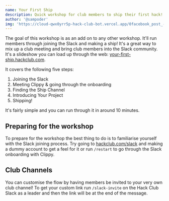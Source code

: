 ```yaml
---
name: Your First Ship
description: Quick workshop for club members to ship their first hack!
author: '@sampoder'
img: 'https://cloud-qwx0yrr5p-hack-club-bot.vercel.app/0facebook_post_-_1.png'
---
```


The goal of this workshop is as an add on to any other workshop. It'll run members through joining the Slack and making a ship! It's a great way to mix up a club meeting and bring club members into the Slack community. It's a slideshow you can load up through the web: [your-first-ship.hackclub.com](https://your-first-ship.hackclub.com). 

It covers the following five steps:

1. Joining the Slack
2. Meeting Clippy & going through the onboarding
3. Finding the Ship Channel
4. Introducing Your Project
5. Shipping!

It's fairly simple and you can run through it in around 10 minutes.

## Preparing for the workshop

To prepare for the workshop the best thing to do is to familiarise yourself with the Slack joining process. Try going to [hackclub.com/slack](https://hackclub.com/slack) and making a dummy account to get a feel for it or run `/restart` to go through the Slack onboarding with Clippy. 

## Club Channels

You can customise the flow by having members be invited to your very own club channel! To get your custom link run `/slack-invite` on the Hack Club Slack as a leader and then the link will be at the end of the message.
